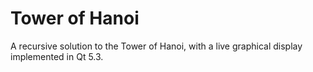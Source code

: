 Tower of Hanoi
==============

A recursive solution to the Tower of Hanoi, with a live graphical display
implemented in Qt 5.3.
